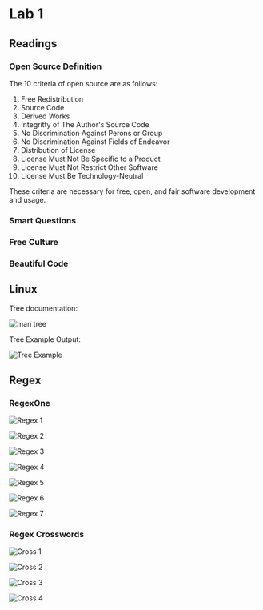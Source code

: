 # Lab 1

## Readings

### Open Source Definition

The 10 criteria of open source are as follows:

1. Free Redistribution
2. Source Code
3. Derived Works
4. Integritty of The Author's Source Code
5. No Discrimination Against Perons or Group
6. No Discrimination Against Fields of Endeavor
7. Distribution of License
8. License Must Not Be Specific to a Product
9. License Must Not Restrict Other Software
10. License Must Be Technology-Neutral

These criteria are necessary for free, open, and fair software development and usage.

### Smart Questions

### Free Culture

### Beautiful Code

## Linux

Tree documentation:

![man tree](img/mantree.png)

Tree Example Output:

![Tree Example](img/tree.png)

## Regex

### RegexOne

![Regex 1](img/regex1.png)

![Regex 2](img/regex2.png)

![Regex 3](img/regex3.png)

![Regex 4](img/regex4.png)

![Regex 5](img/regex5.png)

![Regex 6](img/regex6.png)

![Regex 7](img/regex7.png)

### Regex Crosswords

![Cross 1](img/cross1.png)

![Cross 2](img/cross2.png)

![Cross 3](img/cross3.png)

![Cross 4](img/cross4.png)

